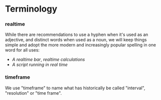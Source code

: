# Terminology

### realtime
While there are recommendations to use a hyphen when it's used as an adjective, and distinct words when used as a noun, 
we will keep things simple and adopt the more modern and increasingly popular spelling in one word for all uses:

- *A realtime bar*, *realtime calculations*
- *A script running in real time*

### timeframe
We use "timeframe" to name what has historically be called "interval", "resolution" or "time frame".
